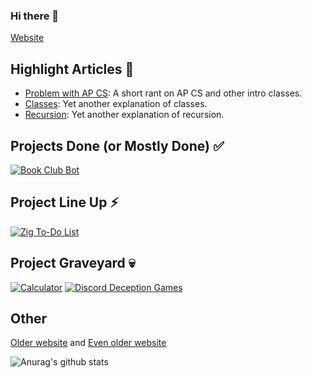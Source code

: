 ### Hi there 👋

[Website](https://amrojjeh.github.io/)

## Highlight Articles 📃
- [Problem with AP CS](https://medium.com/codex/the-problem-with-ap-cs-ad095f54960b?sk=2bc224fc8eb6fed6f072c97b4cce018c): A short rant on AP CS and other intro classes.
- [Classes](https://medium.com/codex/classes-b9027a594ba9?sk=1a579f83a6b67a15f1b47ce0c4ba68f4): Yet another explanation of classes.
- [Recursion](https://medium.com/codex/recursion-932aeac3f669?sk=b87ed7083f5daebbc91d8f1793ffe80b): Yet another explanation of recursion.

## Projects Done (or Mostly Done) ✅
[![Book Club Bot](https://github-readme-stats.vercel.app/api/pin/?username=amrojjeh&repo=BookClubBot&theme=onedark)](https://github.com/amrojjeh/BookClubBot)

## Project Line Up ⚡
[![Zig To-Do List](https://github-readme-stats.vercel.app/api/pin/?username=amrojjeh&repo=Zig-to-do-list&theme=onedark)](https://github.com/amrojjeh/Zig-to-do-list)

## Project Graveyard 💀
[![Calculator](https://github-readme-stats.vercel.app/api/pin/?username=amrojjeh&repo=Calculator&theme=onedark)](https://github.com/amrojjeh/Calculator)
[![Discord Deception Games](https://github-readme-stats.vercel.app/api/pin/?username=amrojjeh&repo=Discord-Deception-Games&theme=onedark)](https://github.com/amrojjeh/Discord-Deception-Games)


## Other
[Older website](https://amrojjeh.github.io/Second-Site) and [Even older website](https://amrojjeh.github.io/First-Site)

![Anurag's github stats](https://github-readme-stats.vercel.app/api?username=amrojjeh&show_icons=true&theme=onedark)

